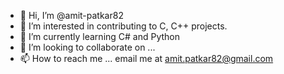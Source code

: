 - 👋 Hi, I’m @amit-patkar82
- 👀 I’m interested in contributing to C, C++ projects.
- 🌱 I’m currently learning C# and Python
- 💞️ I’m looking to collaborate on ...
- 📫 How to reach me ... email me at amit.patkar82@gmail.com

<!---
amit-patkar82/amit-patkar82 is a ✨ special ✨ repository because its `README.md` (this file) appears on your GitHub profile.
You can click the Preview link to take a look at your changes.
--->
